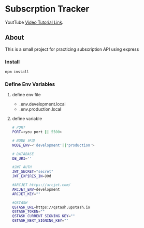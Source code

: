 # Subscrption Tracker

YoutTube [Video Tutorial Link](https://www.youtube.com/watch?v=rOpEN1JDaD0).

## About

This is a small project for practicing subscription API using express

### Install

```bash
npm install
```

### Define Env Variables

1.  define env file

    - .env.development.local
    - .env.production.local

2.  define variable

    ```bash
    # PORT
    PORT=<you port || 5500>

    # NODE 环境
    NODE_ENV=<'development'||'production'>

    # DATABASE
    DB_URI=''

    #JWT AUTH
    JWT_SECRET="secret"
    JWT_EXPIRES_IN=90d

    #ARCJET https://arcjet.com/
    ARCJET_ENV=development
    ARCJET_KEY=""

    #QSTASH
    QSTASH_URL=https://qstash.upstash.io
    QSTASH_TOKEN=""
    QSTASH_CURRENT_SIGNING_KEY=""
    QSTASH_NEXT_SIGNING_KEY=""
    ```
